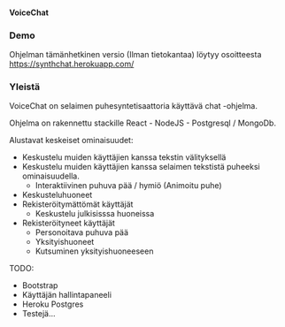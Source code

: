 #### VoiceChat

### Demo

Ohjelman tämänhetkinen versio (Ilman tietokantaa) löytyy osoitteesta https://synthchat.herokuapp.com/

### Yleistä

VoiceChat on selaimen puhesyntetisaattoria käyttävä chat -ohjelma.

Ohjelma on rakennettu stackille  React - NodeJS - Postgresql / MongoDb.

Alustavat keskeiset ominaisuudet:

- Keskustelu muiden käyttäjien kanssa tekstin välityksellä
- Keskustelu muiden käyttäjien kanssa selaimen tekstistä puheeksi ominaisuudella.
	- Interaktiivinen puhuva pää / hymiö (Animoitu puhe)
- Keskusteluhuoneet
- Rekisteröitymättömät käyttäjät
  - Keskustelu julkisisssa huoneissa
- Rekisteröityneet käyttäjät
	- Personoitava puhuva pää
	- Yksityishuoneet
	- Kutsuminen yksityishuoneeseen

TODO:
- Bootstrap
- Käyttäjän hallintapaneeli
- Heroku Postgres
- Testejä...
